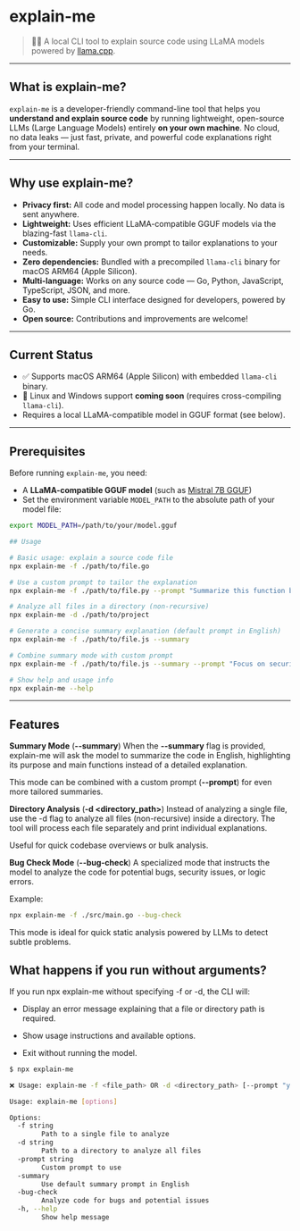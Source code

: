 # explain-me

> 🧠🚀 A local CLI tool to explain source code using LLaMA models powered by [llama.cpp](https://github.com/ggerganov/llama.cpp).

---

## What is explain-me?

`explain-me` is a developer-friendly command-line tool that helps you **understand and explain source code** by running lightweight, open-source LLMs (Large Language Models) entirely **on your own machine**. No cloud, no data leaks — just fast, private, and powerful code explanations right from your terminal.

---

## Why use explain-me?

- **Privacy first:** All code and model processing happen locally. No data is sent anywhere.
- **Lightweight:** Uses efficient LLaMA-compatible GGUF models via the blazing-fast `llama-cli`.
- **Customizable:** Supply your own prompt to tailor explanations to your needs.
- **Zero dependencies:** Bundled with a precompiled `llama-cli` binary for macOS ARM64 (Apple Silicon).
- **Multi-language:** Works on any source code — Go, Python, JavaScript, TypeScript, JSON, and more.
- **Easy to use:** Simple CLI interface designed for developers, powered by Go.
- **Open source:** Contributions and improvements are welcome!

---

## Current Status

- ✅ Supports macOS ARM64 (Apple Silicon) with embedded `llama-cli` binary.
- 🚧 Linux and Windows support **coming soon** (requires cross-compiling `llama-cli`).
- Requires a local LLaMA-compatible model in GGUF format (see below).

---

## Prerequisites

Before running `explain-me`, you need:

- A **LLaMA-compatible GGUF model** (such as [Mistral 7B GGUF](https://huggingface.co/TheBloke/phi-2-GGUF/tree/main))
- Set the environment variable `MODEL_PATH` to the absolute path of your model file:

```bash
export MODEL_PATH=/path/to/your/model.gguf

## Usage

# Basic usage: explain a source code file
npx explain-me -f ./path/to/file.go

# Use a custom prompt to tailor the explanation
npx explain-me -f ./path/to/file.py --prompt "Summarize this function briefly:"

# Analyze all files in a directory (non-recursive)
npx explain-me -d ./path/to/project

# Generate a concise summary explanation (default prompt in English)
npx explain-me -f ./path/to/file.js --summary

# Combine summary mode with custom prompt
npx explain-me -f ./path/to/file.js --summary --prompt "Focus on security implications:"

# Show help and usage info
npx explain-me --help
```
---

## Features

**Summary Mode** (**--summary**)
When the **--summary** flag is provided, explain-me will ask the model to summarize the code in English, highlighting its purpose and main functions instead of a detailed explanation.

This mode can be combined with a custom prompt (**--prompt**) for even more tailored summaries.

**Directory Analysis** (**-d <directory_path>**)
Instead of analyzing a single file, use the -d flag to analyze all files (non-recursive) inside a directory. The tool will process each file separately and print individual explanations.

Useful for quick codebase overviews or bulk analysis.

**Bug Check Mode** (**--bug-check**)
A specialized mode that instructs the model to analyze the code for potential bugs, security issues, or logic errors.

Example:
```bash
npx explain-me -f ./src/main.go --bug-check
```
This mode is ideal for quick static analysis powered by LLMs to detect subtle problems.

## What happens if you run without arguments?

If you run npx explain-me without specifying -f or -d, the CLI will:

- Display an error message explaining that a file or directory path is required.

- Show usage instructions and available options.

- Exit without running the model.

```bash
$ npx explain-me

❌ Usage: explain-me -f <file_path> OR -d <directory_path> [--prompt "your prompt"] [--summary] [--bug-check]

Usage: explain-me [options]

Options:
  -f string
        Path to a single file to analyze
  -d string
        Path to a directory to analyze all files
  -prompt string
        Custom prompt to use
  -summary
        Use default summary prompt in English
  -bug-check
        Analyze code for bugs and potential issues
  -h, --help
        Show help message
```
